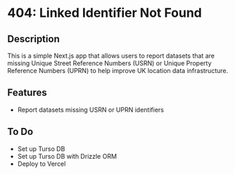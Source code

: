 # 404: Linked Identifier Not Found

## Description

This is a simple Next.js app that allows users to report datasets that are missing Unique Street Reference Numbers (USRN) or Unique Property Reference Numbers (UPRN) to help improve UK location data infrastructure.

## Features

- Report datasets missing USRN or UPRN identifiers

## To Do

- Set up Turso DB
- Set up Turso DB with Drizzle ORM
- Deploy to Vercel
